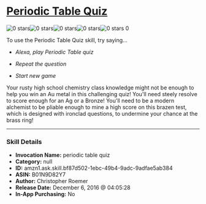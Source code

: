 # [Periodic Table Quiz](http://alexa.amazon.com/#skills/amzn1.ask.skill.bf87d502-1ebc-49b4-9adc-9adfae5ab384)
![0 stars](../../images/ic_star_border_black_18dp_1x.png)![0 stars](../../images/ic_star_border_black_18dp_1x.png)![0 stars](../../images/ic_star_border_black_18dp_1x.png)![0 stars](../../images/ic_star_border_black_18dp_1x.png)![0 stars](../../images/ic_star_border_black_18dp_1x.png) 0

To use the Periodic Table Quiz skill, try saying...

* *Alexa, play Periodic Table quiz*

* *Repeat the question*

* *Start new game*

Your rusty high school chemistry class knowledge might not be enough to help you win an Au metal in this challenging quiz!  You'll need steely resolve to score enough for an Ag or a Bronze!  You'll need to be a modern alchemist to be pliable enough to mine a high score on this brazen test, which is designed with ironclad questions, to undermine your chance at the brass ring!

***

### Skill Details

* **Invocation Name:** periodic table quiz
* **Category:** null
* **ID:** amzn1.ask.skill.bf87d502-1ebc-49b4-9adc-9adfae5ab384
* **ASIN:** B01N9D82Y7
* **Author:** Christopher Roemer
* **Release Date:** December 6, 2016 @ 04:05:28
* **In-App Purchasing:** No
